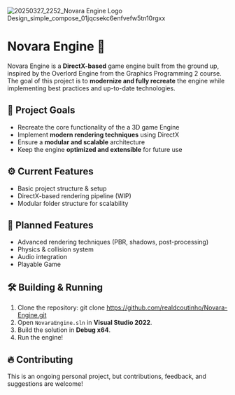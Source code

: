
![20250327_2252_Novara Engine Logo Design_simple_compose_01jqcsekc6enfvefw5tn10rgxx](https://github.com/user-attachments/assets/1abc67da-a420-488d-920a-dbb4683bfeb9)

# Novara Engine 🚀  

Novara Engine is a **DirectX-based** game engine built from the ground up, inspired by the Overlord Engine from the Graphics Programming 2 course. The goal of this project is to **modernize and fully recreate** the engine while implementing best practices and up-to-date technologies.

## 🎯 **Project Goals**
- Recreate the core functionality of the a 3D game Engine
- Implement **modern rendering techniques** using DirectX
- Ensure a **modular and scalable** architecture
- Keep the engine **optimized and extensible** for future use

## ⚙️ **Current Features**
- Basic project structure & setup
- DirectX-based rendering pipeline (WIP)
- Modular folder structure for scalability

## 📌 **Planned Features**
- Advanced rendering techniques (PBR, shadows, post-processing)
- Physics & collision system
- Audio integration
- Playable Game

## 🛠️ **Building & Running**
1. Clone the repository:
git clone https://github.com/realdcoutinho/Novara-Engine.git
2. Open `NovaraEngine.sln` in **Visual Studio 2022**.
3. Build the solution in **Debug x64**.
4. Run the engine!

## 🔥 **Contributing**
This is an ongoing personal project, but contributions, feedback, and suggestions are welcome!
